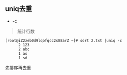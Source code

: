 ## uniq去重
* -c
> 统计行数
```
[root@iZ2zeb0d9lqofqcc2s88arZ ~]# sort 2.txt |uniq -c
      2 123
      2 abc
      1 ao
      1 sd
```
先排序再去重
